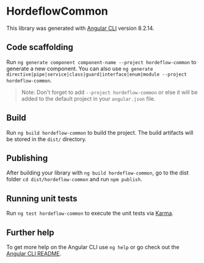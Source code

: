 # HordeflowCommon

This library was generated with [Angular CLI](https://github.com/angular/angular-cli) version 8.2.14.

## Code scaffolding

Run `ng generate component component-name --project hordeflow-common` to generate a new component. You can also use `ng generate directive|pipe|service|class|guard|interface|enum|module --project hordeflow-common`.

> Note: Don't forget to add `--project hordeflow-common` or else it will be added to the default project in your `angular.json` file.

## Build

Run `ng build hordeflow-common` to build the project. The build artifacts will be stored in the `dist/` directory.

## Publishing

After building your library with `ng build hordeflow-common`, go to the dist folder `cd dist/hordeflow-common` and run `npm publish`.

## Running unit tests

Run `ng test hordeflow-common` to execute the unit tests via [Karma](https://karma-runner.github.io).

## Further help

To get more help on the Angular CLI use `ng help` or go check out the [Angular CLI README](https://github.com/angular/angular-cli/blob/master/README.md).
